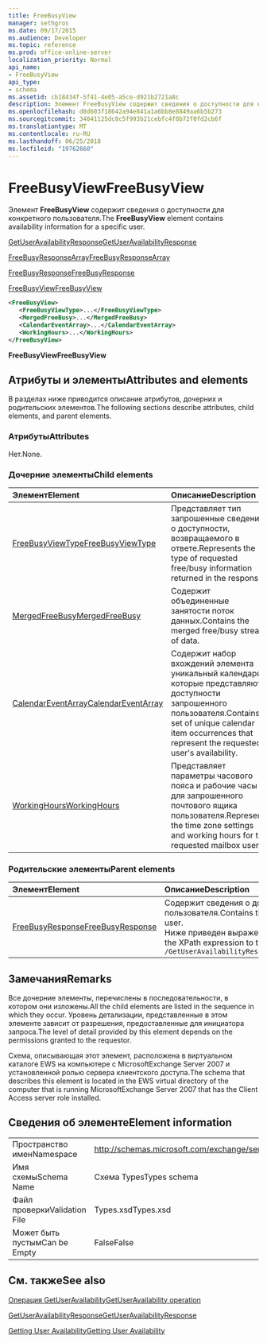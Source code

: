 ```yaml
---
title: FreeBusyView
manager: sethgros
ms.date: 09/17/2015
ms.audience: Developer
ms.topic: reference
ms.prod: office-online-server
localization_priority: Normal
api_name:
- FreeBusyView
api_type:
- schema
ms.assetid: cb18434f-5f41-4e05-a5ce-d921b2721a8c
description: Элемент FreeBusyView содержит сведения о доступности для конкретного пользователя.
ms.openlocfilehash: d0d603f18642a94e841a1a6bb8e8849aa6b5b273
ms.sourcegitcommit: 34041125dc8c5f993b21cebfc4f8b72f0fd2cb6f
ms.translationtype: MT
ms.contentlocale: ru-RU
ms.lasthandoff: 06/25/2018
ms.locfileid: "19762660"
---
```

# <a name="freebusyview"></a><span data-ttu-id="e9169-103">FreeBusyView</span><span class="sxs-lookup"><span data-stu-id="e9169-103">FreeBusyView</span></span>

<span data-ttu-id="e9169-104">Элемент **FreeBusyView** содержит сведения о доступности для конкретного пользователя.</span><span class="sxs-lookup"><span data-stu-id="e9169-104">The **FreeBusyView** element contains availability information for a specific user.</span></span> 
  
[<span data-ttu-id="e9169-105">GetUserAvailabilityResponse</span><span class="sxs-lookup"><span data-stu-id="e9169-105">GetUserAvailabilityResponse</span></span>](getuseravailabilityresponse.md)
  
[<span data-ttu-id="e9169-106">FreeBusyResponseArray</span><span class="sxs-lookup"><span data-stu-id="e9169-106">FreeBusyResponseArray</span></span>](freebusyresponsearray.md)
  
[<span data-ttu-id="e9169-107">FreeBusyResponse</span><span class="sxs-lookup"><span data-stu-id="e9169-107">FreeBusyResponse</span></span>](freebusyresponse.md)
  
[<span data-ttu-id="e9169-108">FreeBusyView</span><span class="sxs-lookup"><span data-stu-id="e9169-108">FreeBusyView</span></span>](freebusyview.md)
  
```xml
<FreeBusyView>
   <FreeBusyViewType>...</FreeBusyViewType>
   <MergedFreeBusy>...</MergedFreeBusy>
   <CalendarEventArray>...</CalendarEventArray>
   <WorkingHours>...</WorkingHours>
</FreeBusyView>
```

 <span data-ttu-id="e9169-109">**FreeBusyView**</span><span class="sxs-lookup"><span data-stu-id="e9169-109">**FreeBusyView**</span></span>
## <a name="attributes-and-elements"></a><span data-ttu-id="e9169-110">Атрибуты и элементы</span><span class="sxs-lookup"><span data-stu-id="e9169-110">Attributes and elements</span></span>

<span data-ttu-id="e9169-111">В разделах ниже приводится описание атрибутов, дочерних и родительских элементов.</span><span class="sxs-lookup"><span data-stu-id="e9169-111">The following sections describe attributes, child elements, and parent elements.</span></span>
  
### <a name="attributes"></a><span data-ttu-id="e9169-112">Атрибуты</span><span class="sxs-lookup"><span data-stu-id="e9169-112">Attributes</span></span>

<span data-ttu-id="e9169-113">Нет.</span><span class="sxs-lookup"><span data-stu-id="e9169-113">None.</span></span>
  
### <a name="child-elements"></a><span data-ttu-id="e9169-114">Дочерние элементы</span><span class="sxs-lookup"><span data-stu-id="e9169-114">Child elements</span></span>

|<span data-ttu-id="e9169-115">**Элемент**</span><span class="sxs-lookup"><span data-stu-id="e9169-115">**Element**</span></span>|<span data-ttu-id="e9169-116">**Описание**</span><span class="sxs-lookup"><span data-stu-id="e9169-116">**Description**</span></span>|
|:-----|:-----|
|[<span data-ttu-id="e9169-117">FreeBusyViewType</span><span class="sxs-lookup"><span data-stu-id="e9169-117">FreeBusyViewType</span></span>](freebusyviewtype.md) <br/> |<span data-ttu-id="e9169-118">Представляет тип запрошенные сведения о доступности, возвращаемого в ответе.</span><span class="sxs-lookup"><span data-stu-id="e9169-118">Represents the type of requested free/busy information returned in the response.</span></span>  <br/> |
|[<span data-ttu-id="e9169-119">MergedFreeBusy</span><span class="sxs-lookup"><span data-stu-id="e9169-119">MergedFreeBusy</span></span>](mergedfreebusy.md) <br/> |<span data-ttu-id="e9169-120">Содержит объединенные занятости поток данных.</span><span class="sxs-lookup"><span data-stu-id="e9169-120">Contains the merged free/busy stream of data.</span></span>  <br/> |
|[<span data-ttu-id="e9169-121">CalendarEventArray</span><span class="sxs-lookup"><span data-stu-id="e9169-121">CalendarEventArray</span></span>](calendareventarray.md) <br/> |<span data-ttu-id="e9169-122">Содержит набор вхождений элемента уникальный календаря, которые представляют доступности запрошенного пользователя.</span><span class="sxs-lookup"><span data-stu-id="e9169-122">Contains a set of unique calendar item occurrences that represent the requested user's availability.</span></span>  <br/> |
|[<span data-ttu-id="e9169-123">WorkingHours</span><span class="sxs-lookup"><span data-stu-id="e9169-123">WorkingHours</span></span>](workinghours-ex15websvcsotherref.md) <br/> |<span data-ttu-id="e9169-124">Представляет параметры часового пояса и рабочие часы для запрошенного почтового ящика пользователя.</span><span class="sxs-lookup"><span data-stu-id="e9169-124">Represents the time zone settings and working hours for the requested mailbox user.</span></span>  <br/> |
   
### <a name="parent-elements"></a><span data-ttu-id="e9169-125">Родительские элементы</span><span class="sxs-lookup"><span data-stu-id="e9169-125">Parent elements</span></span>

|<span data-ttu-id="e9169-126">**Элемент**</span><span class="sxs-lookup"><span data-stu-id="e9169-126">**Element**</span></span>|<span data-ttu-id="e9169-127">**Описание**</span><span class="sxs-lookup"><span data-stu-id="e9169-127">**Description**</span></span>|
|:-----|:-----|
|[<span data-ttu-id="e9169-128">FreeBusyResponse</span><span class="sxs-lookup"><span data-stu-id="e9169-128">FreeBusyResponse</span></span>](freebusyresponse.md) <br/> |<span data-ttu-id="e9169-129">Содержит сведения о доступности для одного почтового ящика пользователя.</span><span class="sxs-lookup"><span data-stu-id="e9169-129">Contains the free/busy information for a single mailbox user.</span></span>  <br/> <span data-ttu-id="e9169-130">Ниже приведен выражение XPath для этого элемента.</span><span class="sxs-lookup"><span data-stu-id="e9169-130">The following is the XPath expression to this element:</span></span>  <br/>  `/GetUserAvailabilityResponse/FreeBusyResponseArray/FreeBusyResponse` <br/> |
   
## <a name="remarks"></a><span data-ttu-id="e9169-131">Замечания</span><span class="sxs-lookup"><span data-stu-id="e9169-131">Remarks</span></span>

<span data-ttu-id="e9169-132">Все дочерние элементы, перечислены в последовательности, в котором они изложены.</span><span class="sxs-lookup"><span data-stu-id="e9169-132">All the child elements are listed in the sequence in which they occur.</span></span> <span data-ttu-id="e9169-133">Уровень детализации, представленные в этом элементе зависит от разрешения, предоставленные для инициатора запроса.</span><span class="sxs-lookup"><span data-stu-id="e9169-133">The level of detail provided by this element depends on the permissions granted to the requestor.</span></span>
  
<span data-ttu-id="e9169-134">Схема, описывающая этот элемент, расположена в виртуальном каталоге EWS на компьютере с MicrosoftExchange Server 2007 и установленной ролью сервера клиентского доступа.</span><span class="sxs-lookup"><span data-stu-id="e9169-134">The schema that describes this element is located in the EWS virtual directory of the computer that is running MicrosoftExchange Server 2007 that has the Client Access server role installed.</span></span>
  
## <a name="element-information"></a><span data-ttu-id="e9169-135">Сведения об элементе</span><span class="sxs-lookup"><span data-stu-id="e9169-135">Element information</span></span>

|||
|:-----|:-----|
|<span data-ttu-id="e9169-136">Пространство имен</span><span class="sxs-lookup"><span data-stu-id="e9169-136">Namespace</span></span>  <br/> |http://schemas.microsoft.com/exchange/services/2006/types  <br/> |
|<span data-ttu-id="e9169-137">Имя схемы</span><span class="sxs-lookup"><span data-stu-id="e9169-137">Schema Name</span></span>  <br/> |<span data-ttu-id="e9169-138">Схема Types</span><span class="sxs-lookup"><span data-stu-id="e9169-138">Types schema</span></span>  <br/> |
|<span data-ttu-id="e9169-139">Файл проверки</span><span class="sxs-lookup"><span data-stu-id="e9169-139">Validation File</span></span>  <br/> |<span data-ttu-id="e9169-140">Types.xsd</span><span class="sxs-lookup"><span data-stu-id="e9169-140">Types.xsd</span></span>  <br/> |
|<span data-ttu-id="e9169-141">Может быть пустым</span><span class="sxs-lookup"><span data-stu-id="e9169-141">Can be Empty</span></span>  <br/> |<span data-ttu-id="e9169-142">False</span><span class="sxs-lookup"><span data-stu-id="e9169-142">False</span></span>  <br/> |
   
## <a name="see-also"></a><span data-ttu-id="e9169-143">См. также</span><span class="sxs-lookup"><span data-stu-id="e9169-143">See also</span></span>



[<span data-ttu-id="e9169-144">Операция GetUserAvailability</span><span class="sxs-lookup"><span data-stu-id="e9169-144">GetUserAvailability operation</span></span>](getuseravailability-operation.md)
  
[<span data-ttu-id="e9169-145">GetUserAvailabilityResponse</span><span class="sxs-lookup"><span data-stu-id="e9169-145">GetUserAvailabilityResponse</span></span>](getuseravailabilityresponse.md)


[<span data-ttu-id="e9169-146">Getting User Availability</span><span class="sxs-lookup"><span data-stu-id="e9169-146">Getting User Availability</span></span>](http://msdn.microsoft.com/library/d4133fcb-9b0f-4e6b-aadf-a389da83516a%28Office.15%29.aspx)

